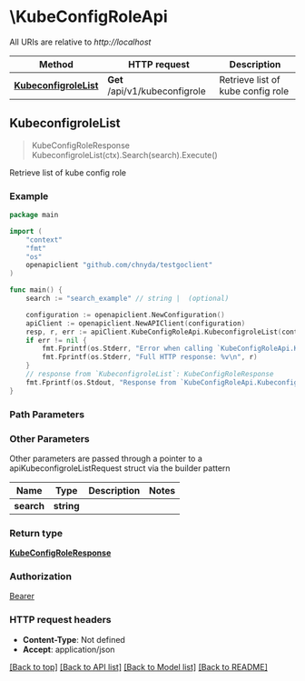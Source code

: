 # \KubeConfigRoleApi

All URIs are relative to *http://localhost*

Method | HTTP request | Description
------------- | ------------- | -------------
[**KubeconfigroleList**](KubeConfigRoleApi.md#KubeconfigroleList) | **Get** /api/v1/kubeconfigrole | Retrieve list of kube config role



## KubeconfigroleList

> KubeConfigRoleResponse KubeconfigroleList(ctx).Search(search).Execute()

Retrieve list of kube config role

### Example

```go
package main

import (
    "context"
    "fmt"
    "os"
    openapiclient "github.com/chnyda/testgoclient"
)

func main() {
    search := "search_example" // string |  (optional)

    configuration := openapiclient.NewConfiguration()
    apiClient := openapiclient.NewAPIClient(configuration)
    resp, r, err := apiClient.KubeConfigRoleApi.KubeconfigroleList(context.Background()).Search(search).Execute()
    if err != nil {
        fmt.Fprintf(os.Stderr, "Error when calling `KubeConfigRoleApi.KubeconfigroleList``: %v\n", err)
        fmt.Fprintf(os.Stderr, "Full HTTP response: %v\n", r)
    }
    // response from `KubeconfigroleList`: KubeConfigRoleResponse
    fmt.Fprintf(os.Stdout, "Response from `KubeConfigRoleApi.KubeconfigroleList`: %v\n", resp)
}
```

### Path Parameters



### Other Parameters

Other parameters are passed through a pointer to a apiKubeconfigroleListRequest struct via the builder pattern


Name | Type | Description  | Notes
------------- | ------------- | ------------- | -------------
 **search** | **string** |  | 

### Return type

[**KubeConfigRoleResponse**](KubeConfigRoleResponse.md)

### Authorization

[Bearer](../README.md#Bearer)

### HTTP request headers

- **Content-Type**: Not defined
- **Accept**: application/json

[[Back to top]](#) [[Back to API list]](../README.md#documentation-for-api-endpoints)
[[Back to Model list]](../README.md#documentation-for-models)
[[Back to README]](../README.md)

